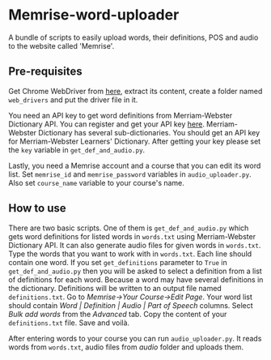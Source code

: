 # Memrise-word-uploader
A bundle of scripts to easily upload words, their definitions, POS and audio to the website called 'Memrise'. 
## Pre-requisites
Get Chrome WebDriver from [here](https://sites.google.com/a/chromium.org/chromedriver/), extract its content, create a folder named `web_drivers` and put the driver file in it.

You need an API key to get word definitions from Merriam-Webster Dictionary API. You can register and get your API key [here](https://www.dictionaryapi.com/). Merriam-Webster Dictionary has several sub-dictionaries. You should get an API key for Merriam-Webster Learners' Dictionary. After getting your key please set the `key` variable in `get_def_and_audio.py`.

Lastly, you need a Memrise account and a course that you can edit its word list. Set `memrise_id` and `memrise_password` variables in `audio_uploader.py`. Also set `course_name` variable to your course's name.
## How to use
There are two basic scripts. One of them is `get_def_and_audio.py` which gets word definitions for listed words in `words.txt` using Merriam-Webster Dictionary API. It can also generate audio files for given words in `words.txt`. Type the words that you want to work with in `words.txt`. Each line should contain one word. If you set `get_definitions` parameter to `True` in `get_def_and_audio.py` then you will be asked to select a definition from a list of definitions for each word. Because a word may have several definitions in the dictionary. Definitions will be written to an output file named `definitions.txt`. Go to *Memrise->Your Course->Edit Page*. Your word list should contain *Word | Definition | Audio | Part of Speech* columns. Select *Bulk add words* from the *Advanced* tab. Copy the content of your `definitions.txt` file. Save and voilà.

After entering words to your course you can run `audio_uploader.py`. It reads words from `words.txt`, audio files from *audio* folder and uploads them.
